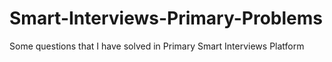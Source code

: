 # Smart-Interviews-Primary-Problems
Some questions that I have solved in Primary Smart Interviews Platform
